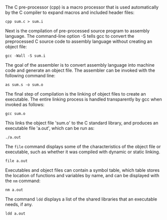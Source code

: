 The C pre-processor (cpp) is a macro processor that is used automatically by the C compiler to expand macros and included header files:

`cpp sum.c > sum.i`

Next is the compilation of pre-processed source program to assembly language. The command-line option -S tells gcc to convert the preprocessed C source code to assembly language without creating an object file:

`gcc -Wall -S sum.i`

The goal of the assembler is to convert assembly language into machine code and generate an object file. The assembler can be invoked with the following command line:

`as sum.s -o sum.o`

The final step of compilation is the linking of object files to create an executable. The entire linking process is handled transparently by gcc when invoked as follows:

`gcc sum.o`

This links the object file 'sum.o' to the C standard library, and produces an executable file 'a.out', which can be run as:

`./a.out`

The `file` command displays some of the characteristics of the object file or executable, such as whether it was compiled with dynamic or static linking.

`file a.out`

Executables and object files can contain a symbol table, which table stores the location of functions and variables by name, and can be displayed with the `nm` command:

`nm a.out`

The command `ldd` displays a list of the shared libraries that an executable needs, if any.

`ldd a.out`
